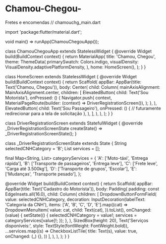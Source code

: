 # Chamou-Chegou-
Fretes e encomendas 
// chamouchg_main.dart

import 'package:flutter/material.dart';

void main() => runApp(ChamouChegouApp());

class ChamouChegouApp extends StatelessWidget { @override Widget build(BuildContext context) { return MaterialApp( title: 'Chamou, Chegou', theme: ThemeData( primarySwatch: Colors.indigo, visualDensity: VisualDensity.adaptivePlatformDensity, ), home: HomeScreen(), ); } }

class HomeScreen extends StatelessWidget { @override Widget build(BuildContext context) { return Scaffold( appBar: AppBar(title: Text('Chamou, Chegou')), body: Center( child: Column( mainAxisAlignment: MainAxisAlignment.center, children: [ ElevatedButton( child: Text('Sou Motorista'), onPressed: () { Navigator.push( context, MaterialPageRoute(builder: (context) => DriverRegistrationScreen()), ); }, ), ElevatedButton( child: Text('Sou Passageiro'), onPressed: () { // futuramente redirecionar para a tela de solicitação }, ), ], ), ), ); } }

class DriverRegistrationScreen extends StatefulWidget { @override _DriverRegistrationScreenState createState() => _DriverRegistrationScreenState(); }

class _DriverRegistrationScreenState extends State<DriverRegistrationScreen> { String selectedCNHCategory = 'B'; List<String> services = [];

final Map<String, List<String>> categoryServices = { 'A': ['Moto-táxi', 'Entrega rápida'], 'B': ['Transporte de passageiros', 'Entrega leve'], 'C': ['Frete leve', 'Carga até 3.500kg'], 'D': ['Transporte de grupos', 'Escolar'], 'E': ['Mudanças', 'Transporte pesado'], };

@override Widget build(BuildContext context) { return Scaffold( appBar: AppBar(title: Text('Cadastro do Motorista')), body: Padding( padding: const EdgeInsets.all(16.0), child: Column( children: [ DropdownButtonFormField<String>( value: selectedCNHCategory, decoration: InputDecoration(labelText: 'Categoria da CNH'), items: ['A', 'B', 'C', 'D', 'E'].map((cat) => DropdownMenuItem( value: cat, child: Text(cat), )).toList(), onChanged: (value) { setState(() { selectedCNHCategory = value!; services = categoryServices[value]!; }); }, ), SizedBox(height: 20), Text('Serviços disponíveis:', style: TextStyle(fontWeight: FontWeight.bold)), ...services.map((s) => CheckboxListTile( title: Text(s), value: true, onChanged: (_) {}, )) ], ), ), ); } }

